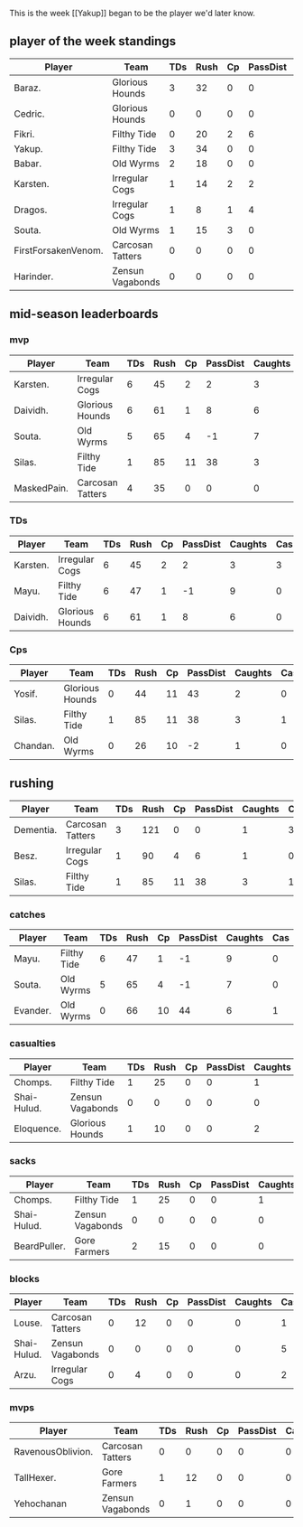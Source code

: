 This is the week [[Yakup]] began to be the player we'd later know.

## player of the week standings

| Player      | Team             | TDs  | Rush | Cp   | PassDist | Caughts | Cas  | Blocks | Sacks | MVPs | SPP  |
|-------------|------------------|------|------|------|----------|---------|------|--------|-------|------|------|
| Baraz.              | Glorious Hounds  |    3 |   32 |    0 |        0 |       1 |    1 |      2 |     2 |    0 |   11 |
| Cedric.             | Glorious Hounds  |    0 |    0 |    0 |        0 |       0 |    2 |      7 |     0 |    1 |    9 |
| Fikri.              | Filthy Tide      |    0 |   20 |    2 |        6 |       0 |    1 |      4 |     0 |    1 |    9 |
| Yakup.              | Filthy Tide      |    3 |   34 |    0 |        0 |       3 |    0 |      0 |     0 |    0 |    9 |
| Babar.              | Old Wyrms        |    2 |   18 |    0 |        0 |       3 |    0 |      1 |     0 |    0 |    8 |
| Karsten.            | Irregular Cogs   |    1 |   14 |    2 |        2 |       1 |    1 |      4 |     0 |    0 |    7 |
| Dragos.             | Irregular Cogs   |    1 |    8 |    1 |        4 |       2 |    0 |      3 |     0 |    0 |    6 |
| Souta.              | Old Wyrms        |    1 |   15 |    3 |        0 |       3 |    0 |      0 |     0 |    0 |    6 |
| FirstForsakenVenom. | Carcosan Tatters |    0 |    0 |    0 |        0 |       0 |    0 |      7 |     0 |    1 |    5 |
| Harinder.           | Zensun Vagabonds |    0 |    0 |    0 |        0 |       0 |    0 |      3 |     0 |    1 |    5 |

## mid-season leaderboards
### mvp

| Player            | Team             | TDs  | Rush | Cp   | PassDist | Caughts | Cas  | Blocks | Sacks | MVPs | SPP  |
|-------------------|------------------|------|------|------|----------|---------|------|--------|-------|------|------|
| Karsten.          | Irregular Cogs   |    6 |   45 |    2 |        2 |       3 |    3 |     33 |     1 |    1 |   31 |
| Daividh.          | Glorious Hounds  |    6 |   61 |    1 |        8 |       6 |    0 |      6 |     0 |    2 |   29 |
| Souta.            | Old Wyrms        |    5 |   65 |    4 |       -1 |       7 |    0 |      7 |     1 |    1 |   24 |
| Silas.            | Filthy Tide      |    1 |   85 |   11 |       38 |       3 |    1 |     12 |     2 |    1 |   23 |
| MaskedPain.       | Carcosan Tatters |    4 |   35 |    0 |        0 |       0 |    0 |     36 |     2 |    2 |   22 |

### TDs

| Player            | Team             | TDs  | Rush | Cp   | PassDist | Caughts | Cas  | Blocks | Sacks | MVPs | SPP  |
|-------------------|------------------|------|------|------|----------|---------|------|--------|-------|------|------|
| Karsten. | Irregular Cogs  |    6 |   45 |    2 |        2 |       3 |    3 |     33 |     1 |    1 |   31 |
| Mayu.    | Filthy Tide     |    6 |   47 |    1 |       -1 |       9 |    0 |      6 |     0 |    0 |   19 |
| Daividh. | Glorious Hounds |    6 |   61 |    1 |        8 |       6 |    0 |      6 |     0 |    2 |   29 |

### Cps

| Player            | Team             | TDs  | Rush | Cp   | PassDist | Caughts | Cas  | Blocks | Sacks | MVPs | SPP  |
|-------------------|------------------|------|------|------|----------|---------|------|--------|-------|------|------|
| Yosif.   | Glorious Hounds |    0 |   44 |   11 |       43 |       2 |    0 |      5 |     0 |    0 |   11 |
| Silas.   | Filthy Tide     |    1 |   85 |   11 |       38 |       3 |    1 |     12 |     2 |    1 |   23 |
| Chandan. | Old Wyrms       |    0 |   26 |   10 |       -2 |       1 |    0 |      3 |     1 |    0 |   12 |

## rushing

| Player            | Team             | TDs  | Rush | Cp   | PassDist | Caughts | Cas  | Blocks | Sacks | MVPs | SPP  |
|-------------------|------------------|------|------|------|----------|---------|------|--------|-------|------|------|
| Dementia. | Carcosan Tatters |    3 |  121 |    0 |        0 |       1 |    3 |     23 |     2 |    0 |   17 |
| Besz.     | Irregular Cogs   |    1 |   90 |    4 |        6 |       1 |    0 |      2 |     0 |    1 |   12 |
| Silas.    | Filthy Tide      |    1 |   85 |   11 |       38 |       3 |    1 |     12 |     2 |    1 |   23 |

### catches

| Player            | Team             | TDs  | Rush | Cp   | PassDist | Caughts | Cas  | Blocks | Sacks | MVPs | SPP  |
|-------------------|------------------|------|------|------|----------|---------|------|--------|-------|------|------|
| Mayu.    | Filthy Tide |    6 |   47 |    1 |       -1 |       9 |    0 |      6 |     0 |    0 |   19 |
| Souta.   | Old Wyrms   |    5 |   65 |    4 |       -1 |       7 |    0 |      7 |     1 |    1 |   24 |
| Evander. | Old Wyrms   |    0 |   66 |   10 |       44 |       6 |    1 |      2 |     0 |    2 |   22 |

### casualties

| Player            | Team             | TDs  | Rush | Cp   | PassDist | Caughts | Cas  | Blocks | Sacks | MVPs | SPP  |
|-------------------|------------------|------|------|------|----------|---------|------|--------|-------|------|------|
| Chomps.     | Filthy Tide      |    1 |   25 |    0 |        0 |       1 |    6 |     49 |     6 |    1 |   20 |
| Shai-Hulud. | Zensun Vagabonds |    0 |    0 |    0 |        0 |       0 |    5 |     64 |     4 |    0 |   10 |
| Eloquence.  | Glorious Hounds  |    1 |   10 |    0 |        0 |       2 |    3 |     45 |     2 |    0 |    9 |


### sacks

| Player            | Team             | TDs  | Rush | Cp   | PassDist | Caughts | Cas  | Blocks | Sacks | MVPs | SPP  |
|-------------------|------------------|------|------|------|----------|---------|------|--------|-------|------|------|
| Chomps.      | Filthy Tide      |    1 |   25 |    0 |        0 |       1 |    6 |     49 |     6 |    1 |   20 |
| Shai-Hulud.  | Zensun Vagabonds |    0 |    0 |    0 |        0 |       0 |    5 |     64 |     4 |    0 |   10 |
| BeardPuller. | Gore Farmers     |    2 |   15 |    0 |        0 |       0 |    0 |     36 |     3 |    0 |    8 |


### blocks

| Player            | Team             | TDs  | Rush | Cp   | PassDist | Caughts | Cas  | Blocks | Sacks | MVPs | SPP  |
|-------------------|------------------|------|------|------|----------|---------|------|--------|-------|------|------|
| Louse.      | Carcosan Tatters |    0 |   12 |    0 |        0 |       0 |    1 |     66 |     0 |    0 |    2 |
| Shai-Hulud. | Zensun Vagabonds |    0 |    0 |    0 |        0 |       0 |    5 |     64 |     4 |    0 |   10 |
| Arzu.       | Irregular Cogs   |    0 |    4 |    0 |        0 |       0 |    2 |     63 |     3 |    2 |   14 |


### mvps

| Player            | Team             | TDs  | Rush | Cp   | PassDist | Caughts | Cas  | Blocks | Sacks | MVPs | SPP  |
|-------------------|------------------|------|------|------|----------|---------|------|--------|-------|------|------|
| RavenousOblivion. | Carcosan Tatters |    0 |    0 |    0 |        0 |       0 |    2 |     44 |     0 |    3 |   19 |
| TallHexer.        | Gore Farmers     |    1 |   12 |    0 |        0 |       0 |    1 |     46 |     1 |    3 |   20 |
| Yehochanan        | Zensun Vagabonds |    0 |    1 |    0 |        0 |       0 |    1 |     23 |     3 |    3 |   17 |
